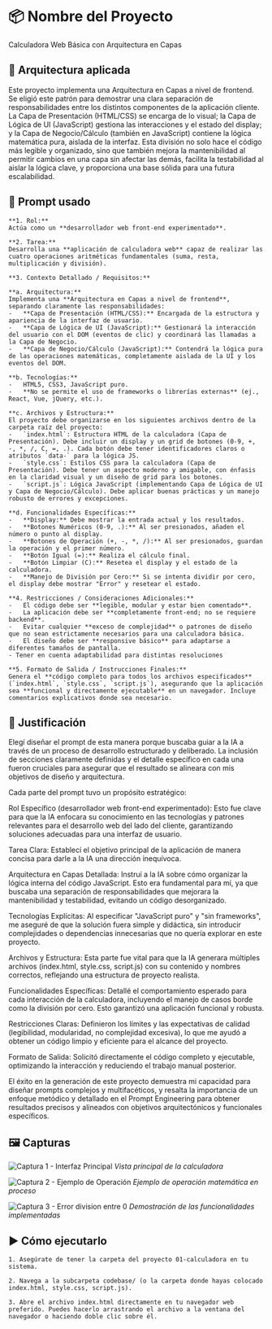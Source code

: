 # 📦 Nombre del Proyecto

Calculadora Web Básica con Arquitectura en Capas

## 🧱 Arquitectura aplicada

Este proyecto implementa una Arquitectura en Capas a nivel de frontend. Se eligió este patrón para demostrar una clara separación de responsabilidades entre los distintos componentes de la aplicación cliente.
La Capa de Presentación (HTML/CSS) se encarga de lo visual; la Capa de Lógica de UI (JavaScript) gestiona las interacciones y el estado del display; y la Capa de Negocio/Cálculo (también en JavaScript) contiene la lógica matemática pura, aislada de la interfaz. Esta división no solo hace el código más legible y organizado, sino que también mejora la mantenibilidad al permitir cambios en una capa sin afectar las demás, facilita la testabilidad al aislar la lógica clave, y proporciona una base sólida para una futura escalabilidad.

## 🤖 Prompt usado

    **1. Rol:**
    Actúa como un **desarrollador web front-end experimentado**.

    **2. Tarea:**
    Desarrolla una **aplicación de calculadora web** capaz de realizar las cuatro operaciones aritméticas fundamentales (suma, resta, multiplicación y división).

    **3. Contexto Detallado / Requisitos:**

    **a. Arquitectura:**
    Implementa una **Arquitectura en Capas a nivel de frontend**, separando claramente las responsabilidades:
    -   **Capa de Presentación (HTML/CSS):** Encargada de la estructura y apariencia de la interfaz de usuario.
    -   **Capa de Lógica de UI (JavaScript):** Gestionará la interacción del usuario con el DOM (eventos de clic) y coordinará las llamadas a la Capa de Negocio.
    -   **Capa de Negocio/Cálculo (JavaScript):** Contendrá la lógica pura de las operaciones matemáticas, completamente aislada de la UI y los eventos del DOM.

    **b. Tecnologías:**
    -   HTML5, CSS3, JavaScript puro.
    -   **No se permite el uso de frameworks o librerías externas** (ej., React, Vue, jQuery, etc.).

    **c. Archivos y Estructura:**
    El proyecto debe organizarse en los siguientes archivos dentro de la carpeta raíz del proyecto:
    -   `index.html`: Estructura HTML de la calculadora (Capa de Presentación). Debe incluir un display y un grid de botones (0-9, +, -, *, /, C, =, .). Cada botón debe tener identificadores claros o atributos `data-` para la lógica JS.
    -   `style.css`: Estilos CSS para la calculadora (Capa de Presentación). Debe tener un aspecto moderno y amigable, con énfasis en la claridad visual y un diseño de grid para los botones.
    -   `script.js`: Lógica JavaScript (implementando Capa de Lógica de UI y Capa de Negocio/Cálculo). Debe aplicar buenas prácticas y un manejo robusto de errores y excepciones.

    **d. Funcionalidades Específicas:**
    -   **Display:** Debe mostrar la entrada actual y los resultados.
    -   **Botones Numéricos (0-9, .):** Al ser presionados, añaden el número o punto al display.
    -   **Botones de Operación (+, -, *, /):** Al ser presionados, guardan la operación y el primer número.
    -   **Botón Igual (=):** Realiza el cálculo final.
    -   **Botón Limpiar (C):** Resetea el display y el estado de la calculadora.
    -   **Manejo de División por Cero:** Si se intenta dividir por cero, el display debe mostrar "Error" y resetear el estado.

    **4. Restricciones / Consideraciones Adicionales:**
    -   El código debe ser **legible, modular y estar bien comentado**.
    -   La aplicación debe ser **completamente front-end; no se requiere backend**.
    -   Evitar cualquier **exceso de complejidad** o patrones de diseño que no sean estrictamente necesarios para una calculadora básica.
    -   El diseño debe ser **responsive básico** para adaptarse a diferentes tamaños de pantalla.
    - Tener en cuenta adaptabilidad para distintas resoluciones

    **5. Formato de Salida / Instrucciones Finales:**
    Genera el **código completo para todos los archivos especificados** (`index.html`, `style.css`, `script.js`), asegurando que la aplicación sea **funcional y directamente ejecutable** en un navegador. Incluye comentarios explicativos donde sea necesario.

## 💭 Justificación
Elegí diseñar el prompt de esta manera porque buscaba guiar a la IA a través de un proceso de desarrollo estructurado y deliberado. La inclusión de secciones claramente definidas y el detalle específico en cada una fueron cruciales para asegurar que el resultado se alineara con mis objetivos de diseño y arquitectura.

Cada parte del prompt tuvo un propósito estratégico:

Rol Específico (desarrollador web front-end experimentado): Esto fue clave para que la IA enfocara su conocimiento en las tecnologías y patrones relevantes para el desarrollo web del lado del cliente, garantizando soluciones adecuadas para una interfaz de usuario.

Tarea Clara: Establecí el objetivo principal de la aplicación de manera concisa para darle a la IA una dirección inequívoca.

Arquitectura en Capas Detallada: Instruí a la IA sobre cómo organizar la lógica interna del código JavaScript. Esto era fundamental para mí, ya que buscaba una separación de responsabilidades que mejorara la mantenibilidad y testabilidad, evitando un código desorganizado.

Tecnologías Explícitas: Al especificar "JavaScript puro" y "sin frameworks", me aseguré de que la solución fuera simple y didáctica, sin introducir complejidades o dependencias innecesarias que no quería explorar en este proyecto.

Archivos y Estructura: Esta parte fue vital para que la IA generara múltiples archivos (index.html, style.css, script.js) con su contenido y nombres correctos, reflejando una estructura de proyecto realista.

Funcionalidades Específicas: Detallé el comportamiento esperado para cada interacción de la calculadora, incluyendo el manejo de casos borde como la división por cero. Esto garantizó una aplicación funcional y robusta.

Restricciones Claras: Definieron los límites y las expectativas de calidad (legibilidad, modularidad, no complejidad excesiva), lo que me ayudó a obtener un código limpio y eficiente para el alcance del proyecto.

Formato de Salida: Solicitó directamente el código completo y ejecutable, optimizando la interacción y reduciendo el trabajo manual posterior.

El éxito en la generación de este proyecto demuestra mi capacidad para diseñar prompts complejos y multifacéticos, y resalta la importancia de un enfoque metódico y detallado en el Prompt Engineering para obtener resultados precisos y alineados con objetivos arquitectónicos y funcionales específicos.

## 🖼️ Capturas

![Captura 1 - Interfaz Principal](../01-Calculadora/screenshot/Captura%20de%20pantalla%202025-07-22%20221153.png)
*Vista principal de la calculadora*

![Captura 2 - Ejemplo de Operación](../01-Calculadora/screenshot/Captura%20de%20pantalla%202025-07-22%20221212.png)
*Ejemplo de operación matemática en proceso*

![Captura 3 - Error division entre 0](../01-Calculadora/screenshot/Captura%20de%20pantalla%202025-07-22%20221221.png)
*Demostración de las funcionalidades implementadas*


## ▶️ Cómo ejecutarlo

    1. Asegúrate de tener la carpeta del proyecto 01-calculadora en tu sistema.

    2. Navega a la subcarpeta codebase/ (o la carpeta donde hayas colocado index.html, style.css, script.js).

    3. Abre el archivo index.html directamente en tu navegador web preferido. Puedes hacerlo arrastrando el archivo a la ventana del navegador o haciendo doble clic sobre él.